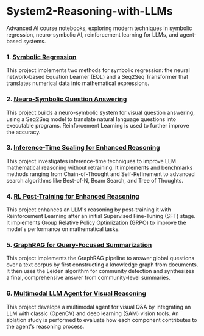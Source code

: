 # System2-Reasoning-with-LLMs
Advanced AI course notebooks, exploring modern techniques in symbolic regression, neuro-symbolic AI, reinforcement learning for LLMs, and agent-based systems.

### 1. [Symbolic Regression](01_Symbolic_Regression/)

This project implements two methods for symbolic regression: the neural network-based Equation Learner (EQL) and a Seq2Seq Transformer that translates numerical data into mathematical expressions.

### 2. [Neuro-Symbolic Question Answering](02_Neuro-Symbolic_QA/)

This project builds a neuro-symbolic system for visual question answering, using a Seq2Seq model to translate natural language questions into executable programs. Reinforcement Learning is used to further improve the accuracy.

### 3. [Inference-Time Scaling for Enhanced Reasoning](03_Inference_Time_Scaling/)

This project investigates inference-time techniques to improve LLM mathematical reasoning without retraining. It implements and benchmarks methods ranging from Chain-of-Thought and Self-Refinement to advanced search algorithms like Best-of-N, Beam Search, and Tree of Thoughts.

### 4. [RL Post-Training for Enhanced Reasoning](04_RL_Post_Training_for_LLMs/)

This project enhances an LLM's reasoning by post-training it with Reinforcement Learning after an initial Supervised Fine-Tuning (SFT) stage. It implements Group Relative Policy Optimization (GRPO) to improve the model's performance on mathematical tasks.

### 5. [GraphRAG for Query-Focused Summarization](05_Graph_RAG/)

This project implements the GraphRAG pipeline to answer global questions over a text corpus by first constructing a knowledge graph from documents. It then uses the Leiden algorithm for community detection and synthesizes a final, comprehensive answer from community-level summaries.

### 6. [Multimodal LLM Agent for Visual Reasoning](06_LLM_Agent/)

This project develops a multimodal agent for visual Q&A by integrating an LLM with classic (OpenCV) and deep learning (SAM) vision tools. An ablation study is performed to evaluate how each component contributes to the agent's reasoning process.
